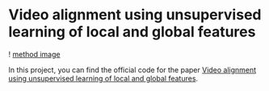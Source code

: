 # Video alignment using unsupervised learning of local and global features

! [method image](Figures/method.png) 

In this project, you can find the official code for the paper [Video alignment using unsupervised learning of local and global features](https://arxiv.org/abs/2304.06841). 
